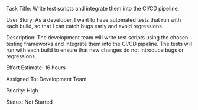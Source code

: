 Task Title: Write test scripts and integrate them into the CI/CD pipeline.

User Story: As a developer, I want to have automated tests that run with each build, so that I can catch bugs early and avoid regressions.

Description: The development team will write test scripts using the chosen testing frameworks and integrate them into the CI/CD pipeline. The tests will run with each build to ensure that new changes do not introduce bugs or regressions.

Effort Estimate: 16 hours

Assigned To: Development Team

Priority: High

Status: Not Started